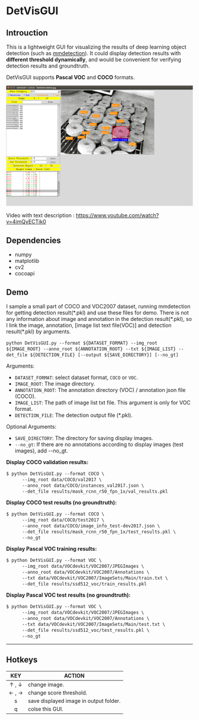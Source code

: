 # DetVisGUI

## Introuction

This is a lightweight GUI for visualizing the results of deep learning object detection (such as [mmdetection](https://github.com/open-mmlab/mmdetection)). It could display detection results with **different threshold dynamically**, and would be convenient for verifying detection results and groundtruth. 

DetVisGUI supports **Pascal VOC** and **COCO** formats. 

[![alt tag](./demo/demo.png)](https://www.youtube.com/watch?v=4imQyECTik0)

Video with text description : https://www.youtube.com/watch?v=4imQyECTik0

## Dependencies
- numpy
- matplotlib
- cv2
- cocoapi

## Demo

I sample a small part of COCO and VOC2007 dataset, running mmdetection for getting detection result(\*.pkl) and use these files for demo. There is not any information about image and annotation in the detection result(\*.pkl), so I link the image, annotation, [image list text file(VOC)] and detection result(\*.pkl) by arguments.

```
python DetVisGUI.py --format ${DATASET_FORMAT} --img_root ${IMAGE_ROOT} --anno_root ${ANNOTATION_ROOT} --txt ${IMAGE_LIST} --det_file ${DETECTION_FILE} [--output ${SAVE_DIRECTORY}] [--no_gt]
```

Arguments:

- `DATASET_FORMAT`: select dataset format, `COCO` or `VOC`.
- `IMAGE_ROOT`: The image directory.
- `ANNOTATION_ROOT`: The annotation directory (VOC) / annotation json file (COCO).
- `IMAGE_LIST`: The path of image list txt file. This argument is only for VOC format.
- `DETECTION_FILE`: The detection output file (\*.pkl). 

Optional Arguments:

- `SAVE_DIRECTORY`: The directory for saving display images.
- `--no_gt`: If there are no annotations according to display images (test images), add --no_gt.

**Display COCO validation results:** 

```
$ python DetVisGUI.py --format COCO \
      --img_root data/COCO/val2017 \
      --anno_root data/COCO/instances_val2017.json \
      --det_file results/mask_rcnn_r50_fpn_1x/val_results.pkl 
```

**Display COCO test results (no groundtruth):**

```
$ python DetVisGUI.py --format COCO \
      --img_root data/COCO/test2017 \
      --anno_root data/COCO/image_info_test-dev2017.json \
      --det_file results/mask_rcnn_r50_fpn_1x/test_results.pkl \
      --no_gt
```

**Display Pascal VOC training results:** 

```
$ python DetVisGUI.py --format VOC \
      --img_root data/VOCdevkit/VOC2007/JPEGImages \
      --anno_root data/VOCdevkit/VOC2007/Annotations \
      --txt data/VOCdevkit/VOC2007/ImageSets/Main/train.txt \
      --det_file results/ssd512_voc/train_results.pkl
```

**Display Pascal VOC test results (no groundtruth):**

```
$ python DetVisGUI.py --format VOC \
      --img_root data/VOCdevkit/VOC2007/JPEGImages \
      --anno_root data/VOCdevkit/VOC2007/Annotations \
      --txt data/VOCdevkit/VOC2007/ImageSets/Main/test.txt \
      --det_file results/ssd512_voc/test_results.pkl \
      --no_gt
```

---

## Hotkeys

|     KEY    | ACTION                                    |
|:----------:|-------------------------------------------|
|   ↑ , ↓    | change image.                              |
|   ← , →    | change score threshold.                    | 
|     s     | save displayed image in output folder.     |
|     q     | colse this GUI.                            |

